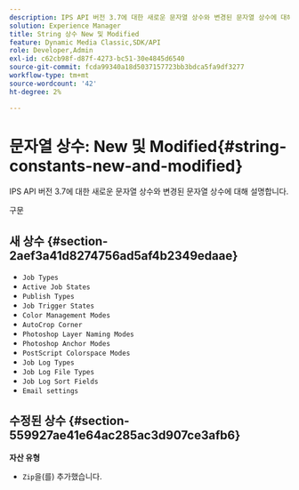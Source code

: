```yaml
---
description: IPS API 버전 3.7에 대한 새로운 문자열 상수와 변경된 문자열 상수에 대해 설명합니다.
solution: Experience Manager
title: String 상수 New 및 Modified
feature: Dynamic Media Classic,SDK/API
role: Developer,Admin
exl-id: c62cb98f-d87f-4273-bc51-30e4845d6540
source-git-commit: fcda99340a18d5037157723bb3bdca5fa9df3277
workflow-type: tm+mt
source-wordcount: '42'
ht-degree: 2%

---
```


# 문자열 상수: New 및 Modified{#string-constants-new-and-modified}

IPS API 버전 3.7에 대한 새로운 문자열 상수와 변경된 문자열 상수에 대해 설명합니다.

구문

## 새 상수 {#section-2aef3a41d8274756ad5af4b2349edaae}

* `Job Types`
* `Active Job States`
* `Publish Types`
* `Job Trigger States`
* `Color Management Modes`
* `AutoCrop Corner`
* `Photoshop Layer Naming Modes`
* `Photoshop Anchor Modes`
* `PostScript Colorspace Modes`
* `Job Log Types`
* `Job Log File Types`
* `Job Log Sort Fields`
* `Email settings`

## 수정된 상수 {#section-559927ae41e64ac285ac3d907ce3afb6}

**자산 유형**

* `Zip`을(를) 추가했습니다.
